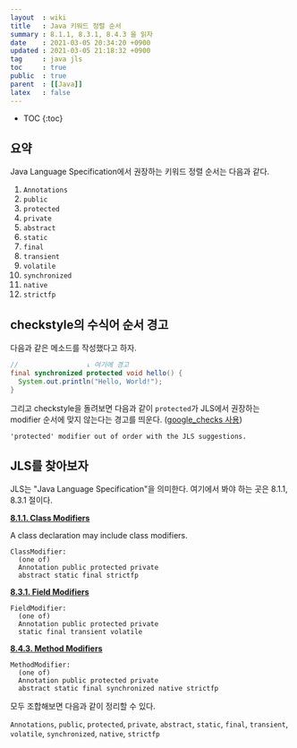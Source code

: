 ```yaml
---
layout  : wiki
title   : Java 키워드 정렬 순서
summary : 8.1.1, 8.3.1, 8.4.3 을 읽자
date    : 2021-03-05 20:34:20 +0900
updated : 2021-03-05 21:18:32 +0900
tag     : java jls
toc     : true
public  : true
parent  : [[Java]]
latex   : false
---
```

* TOC
{:toc}

## 요약

Java Language Specification에서 권장하는 키워드 정렬 순서는 다음과 같다.

1. `Annotations`
1. `public`
1. `protected`
1. `private`
1. `abstract`
1. `static`
1. `final`
1. `transient`
1. `volatile`
1. `synchronized`
1. `native`
1. `strictfp`

## checkstyle의 수식어 순서 경고

다음과 같은 메소드를 작성했다고 하자.

```java
//                 ↓ 여기에 경고
final synchronized protected void hello() {
  System.out.println("Hello, World!");
}
```

그리고 checkstyle을 돌려보면 다음과 같이 `protected`가 JLS에서 권장하는 modifier 순서에 맞지 않는다는 경고를 띄운다. ([google_checks 사용][google-checks-xml])

```
'protected' modifier out of order with the JLS suggestions.
```

## JLS를 찾아보자

JLS는 "Java Language Specification"을 의미한다. 여기에서 봐야 하는 곳은 8.1.1, 8.3.1 절이다.

>
[**8.1.1. Class Modifiers**][jls-8-1-1]
>
A class declaration may include class modifiers.
>
```
ClassModifier:
  (one of)
  Annotation public protected private
  abstract static final strictfp
```

>
[**8.3.1. Field Modifiers**][jls-8-3-1]
>
```
FieldModifier:
  (one of)
  Annotation public protected private
  static final transient volatile
```

>
[**8.4.3. Method Modifiers**][jls-8-4-3]
>
```
MethodModifier:
  (one of)
  Annotation public protected private
  abstract static final synchronized native strictfp
```

모두 조합해보면 다음과 같이 정리할 수 있다.

`Annotations`, `public`, `protected`, `private`, `abstract`, `static`, `final`, `transient`, `volatile`, `synchronized`, `native`, `strictfp`

[google-checks-xml]: https://github.com/checkstyle/checkstyle/blob/master/src/main/resources/google_checks.xml
[jls-8-1-1]: https://docs.oracle.com/javase/specs/jls/se8/html/jls-8.html#jls-8.1.1
[jls-8-3-1]: https://docs.oracle.com/javase/specs/jls/se8/html/jls-8.html#jls-8.3.1
[jls-8-4-3]: https://docs.oracle.com/javase/specs/jls/se8/html/jls-8.html#jls-8.4.3

